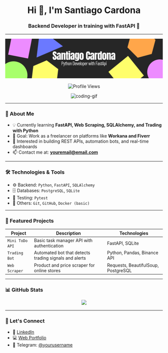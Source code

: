 <h1 align="center">Hi 👋, I'm Santiago Cardona</h1>
<h3 align="center">Backend Developer in training with FastAPI 🚀</h3>

---
![Image Alt](https://github.com/ScardonaSu/ScardonaSu/blob/13e08b292a2718214c9df866c4883bd8759dfecf/Python%20Developer.png)
<p align="center">
  <img src="https://komarev.com/ghpvc/?username=santicardona&label=Profile%20views&color=0e75b6&style=flat" alt="Profile Views" />
</p>

<p align="center">
  <img src="https://media.giphy.com/media/qgQUggAC3Pfv687qPC/giphy.gif" width="250" alt="coding-gif">
</p>

---

### 🧠 About Me

- 💡 Currently learning **FastAPI, Web Scraping, SQLAlchemy, and Trading with Python**
- 🎯 Goal: Work as a freelancer on platforms like **Workana and Fiverr**
- 💼 Interested in building REST APIs, automation bots, and real-time dashboards
- 📫 Contact me at: **youremail@email.com**

---

### 🛠️ Technologies & Tools

- ⚙️ Backend: `Python`, `FastAPI`, `SQLAlchemy`
- 🗄️ Databases: `PostgreSQL`, `SQLite`
- 🧪 Testing: `Pytest`
- 🔧 Others: `Git`, `GitHub`, `Docker (basic)`

---

### 📂 Featured Projects

| Project         | Description                                            | Technologies               |
|----------------|--------------------------------------------------------|----------------------------|
| `Mini ToDo API` | Basic task manager API with authentication            | FastAPI, SQLite            |
| `Trading Bot`   | Automated bot that detects trading signals and alerts | Python, Pandas, Binance API |
| `Web Scraper`   | Product and price scraper for online stores           | Requests, BeautifulSoup, PostgreSQL |

---

### 📊 GitHub Stats

<p align="center">
  <img src="https://github-readme-stats.vercel.app/api?username=santicardona&show_icons=true&theme=tokyonight" />
</p>

---

### 🤝 Let's Connect

- 💼 [LinkedIn](https://www.linkedin.com/in/santo777/)
- 💻 [Web Portfolio](https://yourportfolio.com)
- 💬 Telegram: [@yourusername](https://t.me/yourusername)
